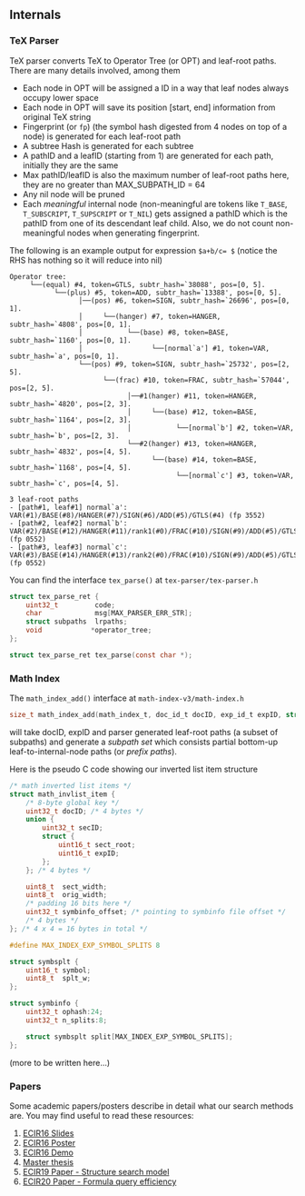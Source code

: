 ## Internals

### TeX Parser
TeX parser converts TeX to Operator Tree (or OPT) and leaf-root paths. There are many details involved, among them
* Each node in OPT will be assigned a ID in a way that leaf nodes always occupy lower space
* Each node in OPT will save its position [start, end] information from original TeX string
* Fingerprint (or `fp`) (the symbol hash digested from 4 nodes on top of a node) is generated for each leaf-root path
* A subtree Hash is generated for each subtree
* A pathID and a leafID (starting from 1) are generated for each path, initially they are the same
* Max pathID/leafID is also the maximum number of leaf-root paths here, they are no greater than MAX_SUBPATH_ID = 64
* Any nil node will be pruned
* Each *meaningful* internal node (non-meaningful are tokens like `T_BASE`, `T_SUBSCRIPT`, `T_SUPSCRIPT` or `T_NIL`) gets assigned a pathID which is the pathID from one of its descendant leaf child. Also, we do not count non-meaningful nodes when generating fingerprint.

The following is an example output for expression `$a+b/c= $` (notice the RHS has nothing so it will reduce into nil)
```
Operator tree:
     └──(equal) #4, token=GTLS, subtr_hash=`38088', pos=[0, 5].
           └──(plus) #5, token=ADD, subtr_hash=`13388', pos=[0, 5].
                 │──(pos) #6, token=SIGN, subtr_hash=`26696', pos=[0, 1].
                 │     └──(hanger) #7, token=HANGER, subtr_hash=`4808', pos=[0, 1].
                 │           └──(base) #8, token=BASE, subtr_hash=`1160', pos=[0, 1].
                 │                 └──[normal`a'] #1, token=VAR, subtr_hash=`a', pos=[0, 1].
                 └──(pos) #9, token=SIGN, subtr_hash=`25732', pos=[2, 5].
                       └──(frac) #10, token=FRAC, subtr_hash=`57044', pos=[2, 5].
                             │──#1(hanger) #11, token=HANGER, subtr_hash=`4820', pos=[2, 3].
                             │     └──(base) #12, token=BASE, subtr_hash=`1164', pos=[2, 3].
                             │           └──[normal`b'] #2, token=VAR, subtr_hash=`b', pos=[2, 3].
                             └──#2(hanger) #13, token=HANGER, subtr_hash=`4832', pos=[4, 5].
                                   └──(base) #14, token=BASE, subtr_hash=`1168', pos=[4, 5].
                                         └──[normal`c'] #3, token=VAR, subtr_hash=`c', pos=[4, 5].

3 leaf-root paths
- [path#1, leaf#1] normal`a': VAR(#1)/BASE(#8)/HANGER(#7)/SIGN(#6)/ADD(#5)/GTLS(#4) (fp 3552)
- [path#2, leaf#2] normal`b': VAR(#2)/BASE(#12)/HANGER(#11)/rank1(#0)/FRAC(#10)/SIGN(#9)/ADD(#5)/GTLS(#4) (fp 0552)
- [path#3, leaf#3] normal`c': VAR(#3)/BASE(#14)/HANGER(#13)/rank2(#0)/FRAC(#10)/SIGN(#9)/ADD(#5)/GTLS(#4) (fp 0552)
```

You can find the interface `tex_parse()` at `tex-parser/tex-parser.h`
```c
struct tex_parse_ret {
    uint32_t         code;
    char             msg[MAX_PARSER_ERR_STR];
    struct subpaths  lrpaths;
    void            *operator_tree;
};

struct tex_parse_ret tex_parse(const char *); 
```

### Math Index
The `math_index_add()` interface at `math-index-v3/math-index.h`
```c
size_t math_index_add(math_index_t, doc_id_t docID, exp_id_t expID, struct subpaths);
```
will take docID, expID and parser generated leaf-root paths (a subset of subpaths) and generate a *subpath set* which
consists partial bottom-up leaf-to-internal-node paths (or *prefix paths*).

Here is the pseudo C code showing our inverted list item structure
```c
/* math inverted list items */
struct math_invlist_item {
	/* 8-byte global key */
	uint32_t docID; /* 4 bytes */
	union {
		uint32_t secID;
		struct {
			uint16_t sect_root;
			uint16_t expID;
		};
	}; /* 4 bytes */

	uint8_t  sect_width;
	uint8_t  orig_width;
	/* padding 16 bits here */
	uint32_t symbinfo_offset; /* pointing to symbinfo file offset */
	/* 4 bytes */
}; /* 4 x 4 = 16 bytes in total */

#define MAX_INDEX_EXP_SYMBOL_SPLITS 8

struct symbsplt {
	uint16_t symbol;
	uint8_t  splt_w;
};

struct symbinfo {
	uint32_t ophash:24;
	uint32_t n_splits:8;

	struct symbsplt split[MAX_INDEX_EXP_SYMBOL_SPLITS];
};
```

(more to be written here...)


### Papers
Some academic papers/posters describe in detail what our search
methods are. You may find useful to read these resources:

1. [ECIR16 Slides](https://github.com/tkhost/tkhost.github.io/raw/master/opmes/ECIR16-OPMES-slides-handouts.pdf)
2. [ECIR16 Poster](https://github.com/tkhost/tkhost.github.io/raw/master/opmes/ECIR16-Wei-Poster-publish.pdf)
3. [ECIR16 Demo](https://github.com/tkhost/tkhost.github.io/blob/master/opmes/ecir2016.pdf)
4. [Master thesis](https://github.com/tkhost/tkhost.github.io/raw/master/opmes/thesis-ref.pdf)
5. [ECIR19 Paper - Structure search model](https://ecir2019.org/accepted-papers/)
6. [ECIR20 Paper - Formula query efficiency](https://drive.google.com/open?id=1QjKVpgsTAIMLqrIDhdDOHvDa7sLvoxq7)
